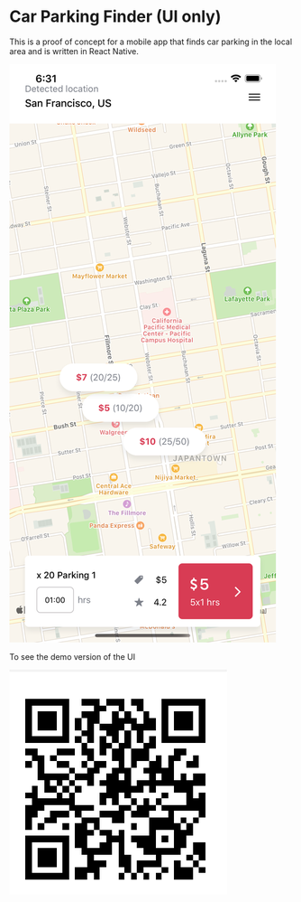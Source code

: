 # Car Parking Finder (UI only)

This is a proof of concept for a mobile app that finds car parking in the local area and is written in React Native.

![](screenshot/carparking.png)

To see the demo version of the UI

![](https://github.com/lappang-cheung/carparkingfinder/blob/master/screenshot/carparkingqr.png)
